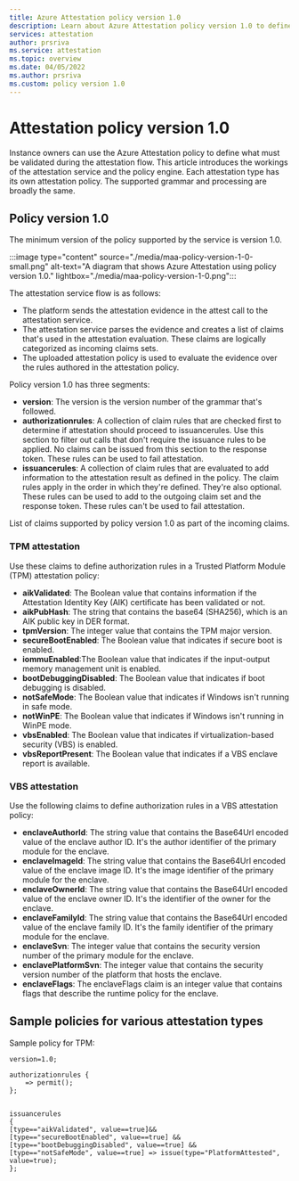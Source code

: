 ```yaml
---
title: Azure Attestation policy version 1.0
description: Learn about Azure Attestation policy version 1.0 to define what must be validated during the attestation flow.
services: attestation
author: prsriva
ms.service: attestation
ms.topic: overview
ms.date: 04/05/2022
ms.author: prsriva
ms.custom: policy version 1.0 
---
```


# Attestation policy version 1.0

Instance owners can use the Azure Attestation policy to define what must be validated during the attestation flow. This article introduces the workings of the attestation service and the policy engine. Each attestation type has its own attestation policy. The supported grammar and processing are broadly the same.

## Policy version 1.0

The minimum version of the policy supported by the service is version 1.0.

:::image type="content" source="./media/maa-policy-version-1-0-small.png" alt-text="A diagram that shows Azure Attestation using policy version 1.0." lightbox="./media/maa-policy-version-1-0.png":::

The attestation service flow is as follows:

- The platform sends the attestation evidence in the attest call to the attestation service.
- The attestation service parses the evidence and creates a list of claims that's used in the attestation evaluation. These claims are logically categorized as incoming claims sets.
- The uploaded attestation policy is used to evaluate the evidence over the rules authored in the attestation policy.

Policy version 1.0 has three segments:

- **version**: The version is the version number of the grammar that's followed.
- **authorizationrules**: A collection of claim rules that are checked first to determine if attestation should proceed to issuancerules. Use this section to filter out calls that don't require the issuance rules to be applied. No claims can be issued from this section to the response token. These rules can be used to fail attestation.
- **issuancerules**: A collection of claim rules that are evaluated to add information to the attestation result as defined in the policy. The claim rules apply in the order in which they're defined. They're also optional. These rules can be used to add to the outgoing claim set and the response token. These rules can't be used to fail attestation.

List of claims supported by policy version 1.0 as part of the incoming claims.

### TPM attestation

Use these claims to define authorization rules in a Trusted Platform Module (TPM) attestation policy:

- **aikValidated**: The Boolean value that contains information if the Attestation Identity Key (AIK) certificate has been validated or not.
- **aikPubHash**: The string that contains the base64 (SHA256), which is an AIK public key in DER format.
- **tpmVersion**: The integer value that contains the TPM major version.
- **secureBootEnabled**: The Boolean value that indicates if secure boot is enabled.
- **iommuEnabled**:The Boolean value that indicates if the input-output memory management unit is enabled.
- **bootDebuggingDisabled**: The Boolean value that indicates if boot debugging is disabled.
- **notSafeMode**: The Boolean value that indicates if Windows isn't running in safe mode.
- **notWinPE**: The Boolean value that indicates if Windows isn't running in WinPE mode.
- **vbsEnabled**: The Boolean value that indicates if virtualization-based security (VBS) is enabled.
- **vbsReportPresent**: The Boolean value that indicates if a VBS enclave report is available.

### VBS attestation

Use the following claims to define authorization rules in a VBS attestation policy:

- **enclaveAuthorId**: The string value that contains the Base64Url encoded value of the enclave author ID. It's the author identifier of the primary module for the enclave.
- **enclaveImageId**: The string value that contains the Base64Url encoded value of the enclave image ID. It's the image identifier of the primary module for the enclave.
- **enclaveOwnerId**: The string value that contains the Base64Url encoded value of the enclave owner ID. It's the identifier of the owner for the enclave.
- **enclaveFamilyId**: The string value that contains the Base64Url encoded value of the enclave family ID. It's the family identifier of the primary module for the enclave.
- **enclaveSvn**: The integer value that contains the security version number of the primary module for the enclave.
- **enclavePlatformSvn**: The integer value that contains the security version number of the platform that hosts the enclave.
- **enclaveFlags**: The enclaveFlags claim is an integer value that contains flags that describe the runtime policy for the enclave.

## Sample policies for various attestation types

Sample policy for TPM:

```
version=1.0;

authorizationrules { 
    => permit();
};


issuancerules
{
[type=="aikValidated", value==true]&& 
[type=="secureBootEnabled", value==true] &&
[type=="bootDebuggingDisabled", value==true] && 
[type=="notSafeMode", value==true] => issue(type="PlatformAttested", value=true);
};
```
